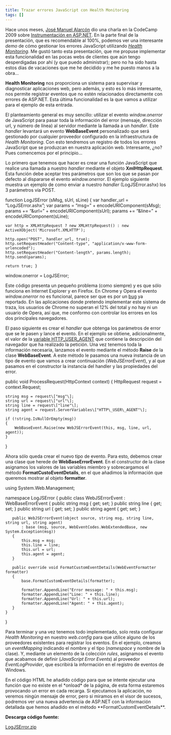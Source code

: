 ```yaml
---
title: Trazar errores JavaScript con Health Monitoring
tags: []
---
```

Hace unos meses, [José Manuel Alarcón](http://www.jasoft.org/blog/) dio una charla en la CodeCamp 2009 sobre [Instrumentación en ASP.NET](http://www.secondnug.com/CodeCamp2009/TrackMSDN/tabid/95/Default.aspx). En la parte final de la presentación, que es recomendable al 100%, podemos ver una interesante _demo_ de cómo gestionar los errores JavaScript utilizando [_Health Monitoring_](http://msdn.microsoft.com/es-es/library/ms178703%28v=VS.80%29.aspx). Me gustó tanto esta presentación, que me propuse implementar esta funcionalidad en las pocas webs de clientes que aún tengo desperdigadas por ahí (y que puedo administrar); pero no ha sido hasta estos días de vacaciones que me he decidido y me he puesto manos a la obra…

**Health Monitoring** nos proporciona un sistema para supervisar y diagnosticar aplicaciones web, pero además, y esto es lo más interesante, nos permite registrar eventos que no estén relacionados directamente con errores de ASP.NET. Esta última funcionalidad es la que vamos a utilizar para el ejemplo de esta entrada.

El planteamiento general es muy sencillo: utilizar el evento _window.onerror_ de JavaScript para pasar toda la información del error (mensaje, dirección url, y número de línea) al servidor mediante la llamada a un _handler_. Este _handler_ levantará un evento **WebBaseEvent** personalizado que será gestionado por cualquier proveedor configurado en la infraestructura de _Health Monitoring_. Con esto tendremos un registro de todos los errores JavaScript que se produzcan en nuestra aplicación web. Interesante, ¿no? Pues comencemos por el principio…

Lo primero que tenemos que hacer es crear una función JavaScript que realice una llamada a nuestro _handler_ mediante el objeto **XmlHttpRequest**. Esta función debe aceptar tres parámetros que son los que se pasan por defecto al dispararse el evento _window.onerror_. El ejemplo siguiente muestra un ejemplo de como enviar a nuestro _handler_ (LogJSError.ashx) los 3 parámetros vía POST.

function LogJSError (sMsg, sUrl, sLine) { var handler\_url = “LogJSError.ashx”; var params = “msg=” + encodeURIComponent(sMsg); params += “&url=” + encodeURIComponent(sUrl); params += “&line=” + encodeURIComponent(sLine);

    var http = XMLHttpRequest ? new XMLHttpRequest() : new ActiveXObject('Microsoft.XMLHTTP');
    
    http.open("POST", handler_url, true);
    http.setRequestHeader("Content-type", "application/x-www-form-urlencoded");
    http.setRequestHeader("Content-length", params.length);
    http.send(params);
    
    return true; }
    

window.onerror = LogJSError; </pre>

Este código presenta un pequeño problema (como siempre) y es que sólo funciona en Internet Explorer y en Firefox. En Chrome y Opera el evento _window.onerror_ no es funcional, parece ser que es por un [bug](http://code.google.com/p/chromium/issues/detail?id=7771) ya reportado. En las aplicaciones donde pretendo implementar este sistema de traza, los usuarios de Chrome no superan el 12% del total y no hay ni un usuario de Opera, así que, me conformo con controlar los errores en los dos principales navegadores.

El paso siguiente es crear el _handler_ que obtenga los parámetros de error que se le pasen y lance el evento. En el ejemplo se obtiene, adicionalmente, el valor de la [variable HTTP\_USER\_AGENT](http://msdn.microsoft.com/es-es/library/ms524602.aspx) que contiene la descripción del navegador que ha realizado la petición. Una vez tenemos toda la información necesaria, lanzamos el evento mediante el método **Raise** de la clase **WebBaseEvent**. A este método le pasamos una nueva instancia de un tipo de evento que vamos a crear continuación (_WebJSErrorEvent_), y al que pasamos en el constructor la instancia del handler y las propiedades del error.

public void ProcessRequest(HttpContext context)
{
    HttpRequest request = context.Request;

    string msg = request\["msg"\];
    string url = request\["url"\];
    string line = request\["line"\];
    string agent = request.ServerVariables\["HTTP\_USER\_AGENT"\];

    if (!string.IsNullOrEmpty(msg))
    {
        WebBaseEvent.Raise(new WebJSErrorEvent(this, msg, line, url, agent));
    }
}

Ahora sólo queda crear el nuevo tipo de evento. Para esto, debemos crear una clase que herede de **WebBaseErrorEvent**. En el constructor de la clase asignamos los valores de las variables miembro y sobrecargamos el método **FormatCustoEventDetails**, en el que añadimos la información que queremos mostrar al objeto **formatter**.

using System.Web.Management;

namespace LogJSError
{
    public class WebJSErrorEvent : WebBaseErrorEvent
    {
       public string msg { get; set; }
       public string line { get; set; }
       public string url { get; set; }
       public string agent { get; set; }

       public WebJSErrorEvent(object source, string msg, string line, string url, string agent)
           : base (msg, source, WebEventCodes.WebExtendedBase, new System.Exception(msg))
       {
           this.msg = msg;
           this.line = line;
           this.url = url;
           this.agent = agent;
       }

       public override void FormatCustomEventDetails(WebEventFormatter formatter)
       {
           base.FormatCustomEventDetails(formatter);

           formatter.AppendLine("Error message: " + this.msg);
           formatter.AppendLine("Line: " + this.line);
           formatter.AppendLine("Url: " + this.url);
           formatter.AppendLine("Agent: " + this.agent);
       }
    }
}

Para terminar y una vez tenemos todo implementado, solo resta configurar _Health Monitoring_ en nuestro _web.config_ para que utilice alguno de los proveedores existentes para registrar los eventos. En el ejemplo, creamos un _eventMapping_ indicando el nombre y el tipo (_namespace_ y nombre de la clase). Y, mediante un elemento de la colección _rules_, asignamos el evento que acabamos de definir (_JavaScript Error Events_) al proveedor _EventLogProvider_, que escribirá la información en el registro de eventos de Windows.

 

En el código HTML he añadido código para que se intente ejecutar una función que no existe en el \*onload\* de la página, de esta forma estaremos provocando un error en cada recarga. Si ejecutamos la aplicación, no veremos ningún mensaje de error, pero si miramos en el visor de sucesos, podremos ver una nueva advertencia de ASP.NET con la información detallada que hemos añadido en el método \*\*FormatCustomEventDetails\*\*.

**Descarga código fuente:** 

[LogJSError.zip](http://sdrv.ms/14OUvpX)

